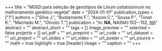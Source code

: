 +++
title = "MGIDI para seleção de genótipos de Linum usitatissimum no melhoramento genético vegetal"
date = "2024-01-01"
publication_types = ["1"]
authors = ["Silva J.", "Bustamante F.", "Assoni C.", "Sousa P.", "Tonet K.", "Machado M.", "Olivoto T."]
publication = "In: **NA**, NA(NA):152--152, [NA](NA)"
abstract = ""
abstract_short = ""
tags = []
image_preview = ""
selected = false
projects = []
url_pdf = ""
url_preprint = ""
url_code = ""
url_dataset = ""
url_project = ""
url_slides = ""
url_video = ""
url_poster = ""
url_source = ""
math = true
highlight = true
[header]
image = ""
caption = ""
+++
